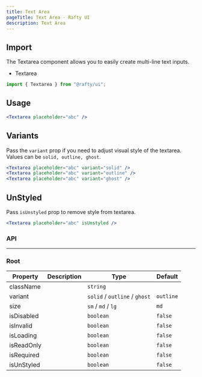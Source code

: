 ```yaml
---
title: Text Area
pageTitle: Text Area - Rafty UI
description: Text Area
---
```


## Import

The Textarea component allows you to easily create multi-line text inputs.

- Textarea

```jsx
import { Textarea } from "@rafty/ui";
```

## Usage

```jsx
<Textarea placeholder="abc" />
```

## Variants

Pass the `variant` prop if you need to adjust visual style of the textarea. Values can be `solid, outline, ghost`.

```jsx
<Textarea placeholder="abc" variant="solid" />
<Textarea placeholder="abc" variant="outline" />
<Textarea placeholder="abc" variant="ghost" />
```

## UnStyled

Pass `isUnstyled` prop to remove style from textarea.

```jsx
<Textarea placeholder="abc" isUnstyled />
```

### API

---

### Root

| Property   | Description | Type                          | Default   |
| ---------- | ----------- | ----------------------------- | --------- |
| className  |             | `string`                      |           |
| variant    |             | `solid` / `outline` / `ghost` | `outline` |
| size       |             | `sm` / `md` / `lg`            | `md`      |
| isDisabled |             | `boolean`                     | `false`   |
| isInvalid  |             | `boolean`                     | `false`   |
| isLoading  |             | `boolean`                     | `false`   |
| isReadOnly |             | `boolean`                     | `false`   |
| isRequired |             | `boolean`                     | `false`   |
| isUnStyled |             | `boolean`                     | `false`   |
